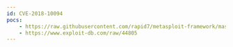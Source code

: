 ```yaml
---
id: CVE-2018-10094
pocs:
    - https://raw.githubusercontent.com/rapid7/metasploit-framework/master/modules/auxiliary/gather/dolibarr_creds_sqli.rb
    - https://www.exploit-db.com/raw/44805
---
```

